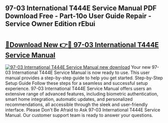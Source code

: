## 97-03 International T444E Service Manual PDF Download Free - Part-10o User Guide Repair - Service Owner Edition rEbui

# <h2><a href="http://bc24931.oget.top/?id=97-03+International+T444E+Service+Manual">🔗Download New 👉🔴 97-03 International T444E Service Manual</a></h2>

[![97-03 International T444E Service Manual new download](https://i.imgur.com/5g1atiW.png)](http://bc24931.oget.top/?id=97-03+International+T444E+Service+Manual)
Your new 97-03 International T444E Service Manual is now ready to use. This user manual provides a step-by-step guide to help you get started. Step-by-Step Setup Guide Follow these steps for a seamless and successful setup experience. 97-03 International T444E Service Manual offers users an extensive range of advanced features, including biometric authentication, smart home integration, automatic updates, and personalized recommendations, all accessible through the sleek and user-friendly interface. Please Don't Be Afraid to Ask 97-03 International T444E Service Manual. Our customer support team is ready to answer your questions.
